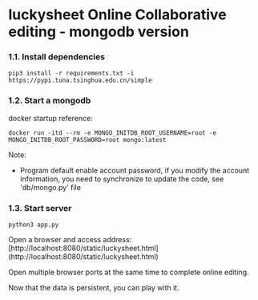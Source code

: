# luckysheet Online Collaborative editing - mongodb version

### 1.1. Install dependencies
```shell script
pip3 install -r requirements.txt -i https://pypi.tuna.tsinghua.edu.cn/simple
```

### 1.2. Start a mongodb
docker startup reference:
```shell script
docker run -itd --rm -e MONGO_INITDB_ROOT_USERNAME=root -e MONGO_INITDB_ROOT_PASSWORD=root mongo:latest
```
Note:
- Program default enable account password, if you modify the account information, you need to synchronize to update the code, see 'db/mongo.py' file

### 1.3. Start server
```shell script
python3 app.py
```

Open a browser and access address: [http://localhost:8080/static/luckysheet.html] (http://localhost:8080/static/luckysheet.html)

Open multiple browser ports at the same time to complete online editing.

Now that the data is persistent, you can play with it.
